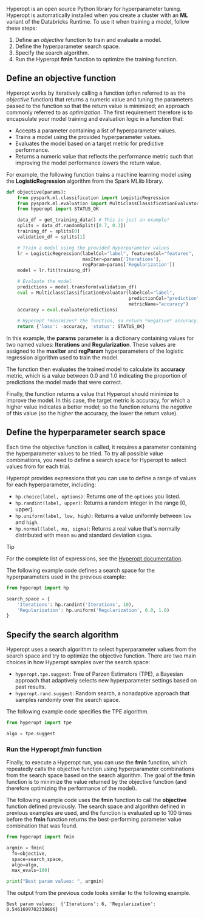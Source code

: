 Hyperopt is an open source Python library for hyperparameter tuning. Hyperopt is automatically installed when you create a cluster with an **ML** variant of the Databricks Runtime. To use it when training a model, follow these steps:

1. Define an *objective* function to train and evaluate a model.
2. Define the hyperparameter search space.
3. Specify the search algorithm.
4. Run the Hyperopt **fmin** function to optimize the training function.

## Define an objective function

Hyperopt works by iteratively calling a function (often referred to as the *objective* function) that returns a numeric value and tuning the parameters passed to the function so that the return value is minimized; an approach commonly referred to as *optimization*. The first requirement therefore is to encapsulate your model training and evaluation logic in a function that:

- Accepts a parameter containing a list of hyperparameter values.
- Trains a model using the provided hyperparameter values.
- Evaluates the model based on a target metric for predictive performance.
- Returns a numeric value that reflects the performance metric such that improving the model performance *lowers* the return value.

For example, the following function trains a machine learning model using the **LogisticRegression** algorithm from the Spark MLlib library. 

```python
def objective(params):
    from pyspark.ml.classification import LogisticRegression
    from pyspark.ml.evaluation import MulticlassClassificationEvaluator
    from hyperopt import STATUS_OK

    data_df = get_training_data() # This is just an example!
    splits = data_df.randomSplit([0.7, 0.3])
    training_df = splits[0]
    validation_df = splits[1]

    # Train a model using the provided hyperparameter values
    lr = LogisticRegression(labelCol="label", featuresCol="features",
                            maxIter=params['Iterations'],
                            regParam=params['Regularization'])
    model = lr.fit(training_df)

    # Evaluate the model
    predictions = model.transform(validation_df)
    eval = MulticlassClassificationEvaluator(labelCol="label",
                                             predictionCol="prediction",
                                             metricName="accuracy")
    accuracy = eval.evaluate(predictions)
    
    # Hyperopt *minimizes* the function, so return *negative* accuracy.
    return {'loss': -accuracy, 'status': STATUS_OK}
```

In this example, the **params** parameter is a dictionary containing values for two named values: **Iterations** and **Regularization**. These values are assigned to the **maxIter** and **regParam** hyperparameters of the logistic regression algorithm used to train the model.

The function then evaluates the trained model to calculate its **accuracy** metric, which is a value between 0.0 and 1.0 indicating the proportion of predictions the model made that were correct.

Finally, the function returns a value that Hyperopt should minimize to improve the model. In this case, the target metric is accuracy, for which a higher value indicates a better model; so the function returns the *negative* of this value (so the higher the accuracy, the lower the return value).

## Define the hyperparameter search space

Each time the objective function is called, it requires a parameter containing the hyperparameter values to be tried. To try all possible value combinations, you need to define a search space for Hyperopt to select values from for each trial.

Hyperopt provides expressions that you can use to define a range of values for each hyperparameter, including:

- `hp.choice(label, options)`: Returns one of the `options` you listed.
- `hp.randint(label, upper)`: Returns a random integer in the range [0, upper].
- `hp.uniform(label, low, high)`: Returns a value uniformly between `low` and `high`. 
- `hp.normal(label, mu, sigma)`: Returns a real value that's normally distributed with mean `mu` and standard deviation `sigma`.

> [!TIP]
> For the complete list of expressions, see the [Hyperopt documentation](https://hyperopt.github.io/hyperopt/getting-started/search_spaces?azure-portal=true#parameter-expressions).

The following example code defines a search space for the hyperparameters used in the previous example:

```python
from hyperopt import hp

search_space = {
    'Iterations': hp.randint('Iterations', 10),
    'Regularization': hp.uniform('Regularization', 0.0, 1.0)
}
```

## Specify the search algorithm

Hyperopt uses a search algorithm to select hyperparameter values from the search space and try to optimize the objective function. There are two main choices in how Hyperopt samples over the search space:

- `hyperopt.tpe.suggest`: Tree of Parzen Estimators (TPE), a Bayesian approach that adaptively selects new hyperparameter settings based on past results.
- `hyperopt.rand.suggest`: Random search, a nonadaptive approach that samples randomly over the search space.

The following example code specifies the TPE algorithm.

```python
from hyperopt import tpe

algo = tpe.suggest
```

### Run the Hyperopt *fmin* function

Finally, to execute a Hyperopt run, you can use the **fmin** function, which repeatedly calls the objective function using hyperparameter combinations from the search space based on the search algorithm. The goal of the **fmin** function is to minimize the value returned by the objective function (and therefore optimizing the performance of the model).

The following example code uses the **fmin** function to call the **objective** function defined previously. The search space and algorithm defined in previous examples are used, and the function is evaluated up to 100 times before the **fmin** function returns the best-performing parameter value combination that was found.

```python
from hyperopt import fmin

argmin = fmin(
  fn=objective,
  space=search_space,
  algo=algo,
  max_evals=100)

print("Best param values: ", argmin)
```

The output from the previous code looks similar to the following example.

```text
Best param values:  {'Iterations': 6, 'Regularization': 0.5461699702338606}
```